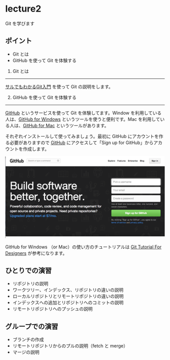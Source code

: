 lecture2
========

Git を学びます


ポイント
-------------
- Git とは
- GitHub を使って Git を体験する


1. Git とは
-----------

[サルでもわかるGit入門](http://www.backlog.jp/git-guide/) を使って Git の説明をします。

2. GitHub を使って Git を体験する
--------------------------------

[GitHub](https://github.com/) というサービスを使って Git を体験してます。Window を利用している人は、[GitHub for Windows](http://windows.github.com/) というツールを使うと便利です。Mac を利用している人は、[GitHub for Mac](http://mac.github.com/) というツールがあります。

それぞれインストールして使ってみましょう。最初に GitHub にアカウントを作る必要がありますので [GitHub](https://github.com) にアクセスして「Sign up for GitHub」からアカウントを作成します。

![図1](figure1.png)

GitHub for Windows （or Mac）の使い方のチュートリアルは [Git Tutorial For Designers](http://chocolatina.github.io/github-for-windows-tutorial/) が参考になります。


ひとりでの演習
--------------

* リポジトリの説明
* ワークツリー、インデックス、リポジトリの違いの説明
* ローカルリポジトリとリモートリポジトリの違いの説明
* インデックスへの追加とリポジトリへのコミットの説明
* リモートリポジトリへのプッシュの説明


グループでの演習
----------------

* ブランチの作成
* リモートリポジトリからのプルの説明（fetch と merge）
* マージの説明
